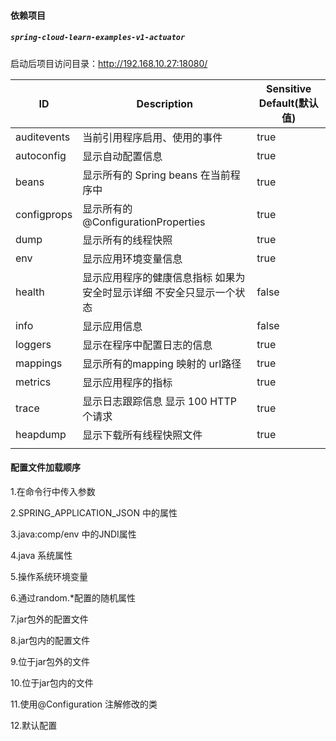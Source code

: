 #### 依赖项目

##### `spring-cloud-learn-examples-v1-actuator`

启动后项目访问目录：http://192.168.10.27:18080/

| ID          | Description                                                  | Sensitive Default(默认值) |
| ----------- | ------------------------------------------------------------ | ------------------------- |
| auditevents | 当前引用程序启用、使用的事件                                 | true                      |
| autoconfig  | 显示自动配置信息                                             | true                      |
| beans       | 显示所有的 Spring beans 在当前程序中                         | true                      |
| configprops | 显示所有的 @ConfigurationProperties                          | true                      |
| dump        | 显示所有的线程快照                                           | true                      |
| env         | 显示应用环境变量信息                                         | true                      |
| health      | 显示应用程序的健康信息指标 如果为安全时显示详细 不安全只显示一个状态 | false                     |
| info        | 显示应用信息                                                 | false                     |
| loggers     | 显示在程序中配置日志的信息                                   | true                      |
| mappings    | 显示所有的mapping 映射的 url路径                             | true                      |
| metrics     | 显示应用程序的指标                                           | true                      |
| trace       | 显示日志跟踪信息 显示 100 HTTP 个请求                        | true                      |
| heapdump    | 显示下载所有线程快照文件                                     | true                      |
|             |                                                              |                           |



#### 配置文件加载顺序
1.在命令行中传入参数

2.SPRING_APPLICATION_JSON 中的属性

3.java:comp/env 中的JNDI属性

4.java 系统属性

5.操作系统环境变量

6.通过random.*配置的随机属性

7.jar包外的配置文件

8.jar包内的配置文件

9.位于jar包外的文件

10.位于jar包内的文件

11.使用@Configuration 注解修改的类

12.默认配置

